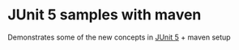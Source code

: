 # JUnit 5 samples with maven

Demonstrates some of the new concepts in [JUnit 5](http://junit.org/junit5/docs/current/user-guide/) + maven setup